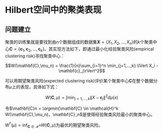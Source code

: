 # Hilbert空间中的聚类表现
## 问题建立
聚类的训练集就是要找到由$n$个数据组成的数据集$\mathbf{X} = \lbrace X_1, X_2,..., X_n \rbrace$的$k$个聚类中心$\mathbf{C} = \lbrace \mathbf{c}_1, \mathbf{c}_2,..., \mathbf{c}_k \rbrace$。其实现方法如下，即通过最小化经验聚类风险(empirical clustering risk)寻找聚类中心：

$$W(\mathbf{C},\mu_n) = \frac{1}{n}\sum_{i=1}^n \min_{j=1,...,k} \lVert X_i - \mathbf{c}_j\rVert^2$$

可以用期望聚类风险(expected clustering risk)评价某个聚类中心$\mathbf{C}$在整个数据分布$\mu$上的表现，具体如下式：

$$W(\mathbf{C},\mu) = \int \min_{j=1,...,k} \lVert X - \mathbf{c}_j\rVert^2 d\mu(x)$$

令$\mathbf{C}_n = \argmin_{\mathbf{C} \in \mathcal{H}^k W(\mathbf{C},\mu_n)$，$\mathbf{C}_n$是使得经验聚类风险最小的聚类中心。

$W^*(\mu) = \inf_{\mathbf{C} \in \mathcal{H}^k} W(\mathbf{C},\mu)$为最优的期望聚类风险。

